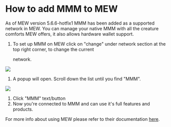 # How to add MMM to MEW

As of MEW version 5.6.6-hotfix1 MMM has been added as a supported network in MEW. You can manage your native MMM with all the creature comforts MEW offers, it also allows hardware wallet support.

1. To set up MMM on MEW click on "change" under network section at the top right corner, to change the current 

   network.

![](https://github.com/fuseio/docs/tree/ad5158afdcedc7ce1ca0e544a34919e024a0ed03/.gitbook/assets/MEW_1.png)

1. A popup will open. Scroll down the list until you find "MMM".

![](https://github.com/fuseio/docs/tree/ad5158afdcedc7ce1ca0e544a34919e024a0ed03/.gitbook/assets/MEW_2.png)

1. Click "MMM" text/button
2. Now you're connected to MMM and can use it's full features and products.

For more info about using MEW please refer to their documentation [here](https://kb.myetherwallet.com/).

